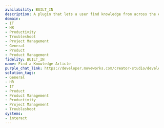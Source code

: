 ```yaml
---
availability: BUILT_IN
description: A plugin that lets a user find knowledge from across the organization.
domain:
- IT
- HR
- Productivity
- Troubleshoot
- Project Management
- General
- Product
- Product Management
fidelity: BUILT_IN
name: Find a Knowledge Article
purple_chat_link: https://developer.moveworks.com/creator-studio/developer-tools/purple-chat/?conversation=%7B%22startTimestamp%22%3A%2211%3A43+AM%22%2C%22messages%22%3A%5B%7B%22role%22%3A%22user%22%2C%22parts%22%3A%5B%7B%22richText%22%3A%22%3Cp%3Ecan+you+help+me+find+the+latest+company-wide+announcement%3F%3C%2Fp%3E%22%7D%5D%7D%2C%7B%22role%22%3A%22assistant%22%2C%22parts%22%3A%5B%7B%22richText%22%3A%22%3Cp%3EI+found+a+post+titled+%27Company+Update%3A+New+Remote+Work+Guidelines%27+in+the+%27Announcements%27+group.%3Cbr%3E%5Cn%3C%2Fp%3E%5Cn%3Cp%3EWould+you+like+to+see+the+details%3F%3C%2Fp%3E%22%7D%5D%7D%2C%7B%22role%22%3A%22user%22%2C%22parts%22%3A%5B%7B%22richText%22%3A%22%3Cp%3EYes%2C+please+show+me+the+details.%3C%2Fp%3E%22%7D%5D%7D%2C%7B%22role%22%3A%22assistant%22%2C%22parts%22%3A%5B%7B%22richText%22%3A%22%3Cp%3EHere%E2%80%99s+the+post.+It+outlines+the+updated+remote+work+policy%2C+which+includes+a+new+approval+process+for+working+remotely+more+than+three+days+a+week.%3C%2Fp%3E%22%7D%5D%7D%5D%7D
solution_tags:
- General
- HR
- IT
- Product
- Product Management
- Productivity
- Project Management
- Troubleshoot
systems:
- interact
---
```

